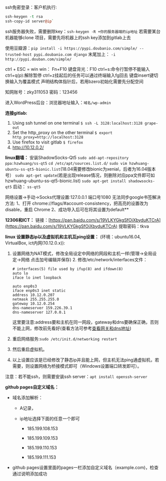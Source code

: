 ssh免密登录：客户机执行:
```perl
ssh-keygen -t rsa
ssh-copy-id server@ip`
```
ssh服务器失败，需要删除key：`ssh-keygen -R +你的服务器端的ip地址`
若需要某台机器能够clone 项目，需要先将机器上的ssh key添加到gitlab上去


使用豆瓣源：`pip install -i https://pypi.doubanio.com/simple/ --trusted-host pypi.doubanio.com django`
末尾加上： `-i http://pypi.douban.com/simple/`

ctrl + ESC = win
win： Fn+F10
键盘背光：F10
ctrl+s:命令行暂停不能输入
ctrl+q(p):解除暂停
ctrl+z挂起后的任务可以通过终端输入fg回去
键盘insert键切换输入为覆盖模式
声明结构体指针后，若用bzero初始化需要先分配空间

知网账号：zky311053 密码：123456

进入WordPress后台：浏览器地址输入：`域名/wp-admin`


**连接gitlab:**
1. Using ssh tunnel on one terminal
`$ ssh -L 3128:localhost:3128 grape-out`
2. Set the http_proxy on the other terminal
`$ export http_proxy=http://localhost:3128`
3. Use firefox to visit gitlab
`$ firefox`
4. http://10.12.0.2/

**linux翻墙：**
安装ShadowSocks-Qt5
`sudo add-apt-repository ppa:hzwhuang/ss-qt5`
`cd /etc/apt/sources.list.d/`
`sudo vim hzwhuang-ubuntu-ss-qt5-bionic.list`(18.04需要修改bionic为xenial，后者为16.04版本号）
`sudo apt-get update`(若是出现release情况，则删除对应ppa文件即可如hzwhuang-ubuntu-ss-qt5-bionic.list)
`sudo apt-get install shadowsocks-qt5`
启动：
`ss-qt5`

网络设置->手动->Socks代理设置:127.0.0.1 端口号1080
无法同步google书签解决方法:
1、打开 chrome://flags/#account-consistency，把高亮的设置改为 disable，重启 Chrome
2、成功导入后可在将其设置为default**

**12306和ICT：**
	链接：[https://pan.baidu.com/s/19VLKYGkgSfOiXbyduKTCrA](https://pan.baidu.com/s/19VLKYGkgSfOiXbyduKTCrA)
	提取密码：tkva

**linux 设置静态ip以及虚拟机和主机互ping设置：**
(环境：ubuntu16.04, VirtualBox, ict内网(10.12.0.x)): 

1. 设置网络为NAT模式，修改全局设定中网络的网段和主机一样(管理->全局设定->网络 点击加号编辑并保存) 2. 修改/etc/network/interfaces文件：
	```
	# interfaces(5) file used by ifup(8) and ifdown(8)
	auto lo
	iface lo inet loopback
	
	auto enp0s3
	iface enp0s3 inet static
	address 10.12.0.207
	netmask 255.255.255.0
	gateway 10.12.0.254
	dns-nameserver 159.226.39.1
	dns-nameserver 127.0.0.1
	```

	这里要注意:address要和主机在同一网段，gateway和dns要确保正确，否则不能上网，修改前先看好(查看方法可参考[查看网关和dns地址](http://www.stitchvivion.com/%e5%b8%b8%e7%94%a8%e6%93%8d%e4%bd%9c/))

3. 重启网络服务:`sudo /etc/init.d/networking restart`
4. 然后重启虚拟机。 
5. 以上设置应该是已经修改了静态ip并且能上网，但主机无法ping通虚拟机，若需要，则设置网络为桥接模式即可（Windows设置端口转发即可）。 

注意：若不能ssh，则需要安装ssh server：`apt install openssh-server`

**github pages自定义域名：**

* 域名添加解析：

  * A记录，

  * ip地址选择下面的任意一个即可

    * 185.199.108.153

    - 185.199.109.153

    - 185.199.110.153

    - 185.199.111.153

- github pages设置里面的pages一栏添加自定义域名（example.com)，检查通过说明添加成功